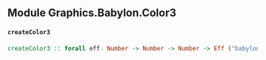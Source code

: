 ## Module Graphics.Babylon.Color3

#### `createColor3`

``` purescript
createColor3 :: forall eff. Number -> Number -> Number -> Eff ("babylon" :: BABYLON | eff) Color3
```


